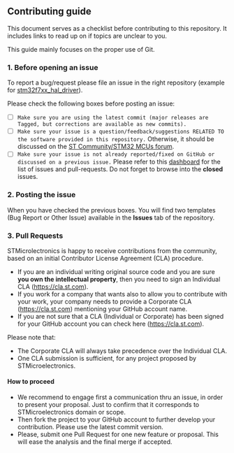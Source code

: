 ## Contributing guide
This document serves as a checklist before contributing to this repository.
It includes links to read up on if topics are unclear to you.

This guide mainly focuses on the proper use of Git.

### 1. Before opening an issue
To report a bug/request please file an issue in the right repository
(example for [stm32f7xx_hal_driver](https://github.com/STMicroelectronics/stm32f7xx_hal_driver/issues/new/choose)).

Please check the following boxes before posting an issue:
- [ ] `Make sure you are using the latest commit (major releases are Tagged, but corrections are available as new commits).`
- [ ] `Make sure your issue is a question/feedback/suggestions RELATED TO the software provided in this repository.` Otherwise, it should be discussed on the [ST Community/STM32 MCUs forum](https://community.st.com/s/group/0F90X000000AXsASAW/stm32-mcus).
- [ ] `Make sure your issue is not already reported/fixed on GitHub or discussed on a previous issue.` Please refer to this [dashboard](https://github.com/orgs/STMicroelectronics/projects/2) for the list of issues and pull-requests. Do not forget to browse into the **closed** issues.

### 2. Posting the issue
When you have checked the previous boxes. You will find two templates (Bug Report or Other Issue) available in the **Issues** tab of the repository.

### 3. Pull Requests
STMicrolectronics is happy to receive contributions from the community, based on an initial Contributor License Agreement (CLA) procedure.

* If you are an individual writing original source code and you are sure **you own the intellectual property**, then you need to sign an Individual CLA (https://cla.st.com).
* If you work for a company that wants also to allow you to contribute with your work, your company needs to provide a Corporate CLA (https://cla.st.com) mentioning your GitHub account name.
* If you are not sure that a CLA (Individual or Corporate) has been signed for your GitHub account you can check here (https://cla.st.com).

Please note that:
* The Corporate CLA will always take precedence over the Individual CLA.
* One CLA submission is sufficient, for any project proposed by STMicroelectronics.

#### How to proceed

* We recommend to engage first a communication thru an issue, in order to present your proposal. Just to confirm that it corresponds to STMicroelectronics domain or scope.
* Then fork the project to your GitHub account to further develop your contribution. Please use the latest commit version.
* Please, submit one Pull Request for one new feature or proposal. This will ease the analysis and the final merge if accepted.
